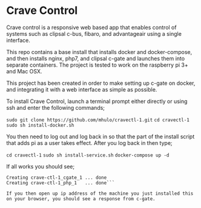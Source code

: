 # Crave Control
Crave control is a responsive web based app that enables control of systems such as clipsal c-bus, fibaro, and advantageair using a single interface.

This repo contains a base install that installs docker and docker-compose, and then installs nginx, php7, and clipsal c-gate and launches them into separate containers. The project is tested to work on the raspberry pi 3+ and Mac OSX.

This project has been created in order to make setting up c-gate on docker, and integrating it with a web interface as simple as possible.

To install Crave Control, launch a terminal prompt either directly or using ssh and enter the following commands;

`sudo git clone https://github.com/mhulo/cravectl-1.git`
`cd cravectl-1`
`sudo sh install-docker.sh`

You then need to log out and log back in so that the part of the install script that adds pi as a user takes effect. After you log back in then type;

`cd cravectl-1`
`sudo sh install-service.sh`
`docker-compose up -d`

If all works you should see;

```Creating crave-ctl-1_web_1   ... done
Creating crave-ctl-1_cgate_1 ... done
Creating crave-ctl-1_php_1   ... done```

If you then open up ip address of the machine you just installed this on your browser, you should see a response from c-gate.
